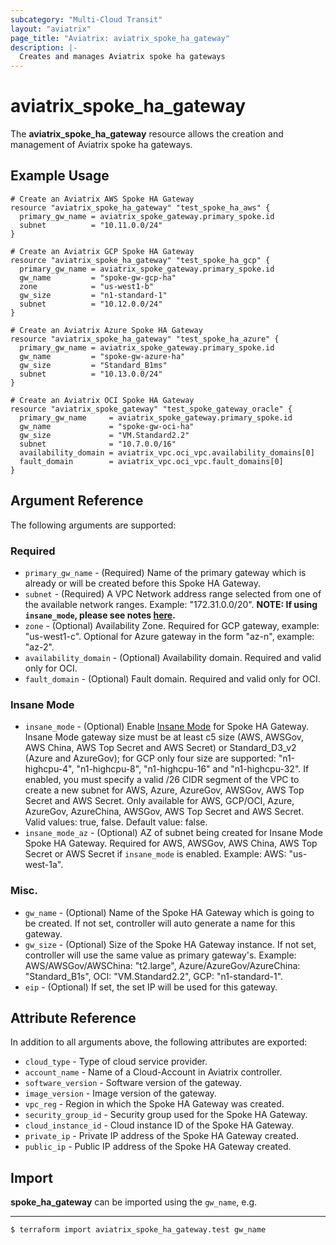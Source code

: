 ```yaml
---
subcategory: "Multi-Cloud Transit"
layout: "aviatrix"
page_title: "Aviatrix: aviatrix_spoke_ha_gateway"
description: |-
  Creates and manages Aviatrix spoke ha gateways
---
```


# aviatrix_spoke_ha_gateway

The **aviatrix_spoke_ha_gateway** resource allows the creation and management of Aviatrix spoke ha gateways.

## Example Usage

```hcl
# Create an Aviatrix AWS Spoke HA Gateway
resource "aviatrix_spoke_ha_gateway" "test_spoke_ha_aws" {
  primary_gw_name = aviatrix_spoke_gateway.primary_spoke.id
  subnet          = "10.11.0.0/24"
}
```
```hcl
# Create an Aviatrix GCP Spoke HA Gateway
resource "aviatrix_spoke_ha_gateway" "test_spoke_ha_gcp" {
  primary_gw_name = aviatrix_spoke_gateway.primary_spoke.id
  gw_name         = "spoke-gw-gcp-ha"
  zone            = "us-west1-b"
  gw_size         = "n1-standard-1"
  subnet          = "10.12.0.0/24"
}
```
```hcl
# Create an Aviatrix Azure Spoke HA Gateway
resource "aviatrix_spoke_ha_gateway" "test_spoke_ha_azure" {
  primary_gw_name = aviatrix_spoke_gateway.primary_spoke.id
  gw_name         = "spoke-gw-azure-ha"
  gw_size         = "Standard_B1ms"
  subnet          = "10.13.0.0/24"
}
```
```hcl
# Create an Aviatrix OCI Spoke HA Gateway
resource "aviatrix_spoke_gateway" "test_spoke_gateway_oracle" {
  primary_gw_name     = aviatrix_spoke_gateway.primary_spoke.id
  gw_name             = "spoke-gw-oci-ha"
  gw_size             = "VM.Standard2.2"
  subnet              = "10.7.0.0/16"
  availability_domain = aviatrix_vpc.oci_vpc.availability_domains[0]
  fault_domain        = aviatrix_vpc.oci_vpc.fault_domains[0]
}
```


## Argument Reference

The following arguments are supported:

### Required
* `primary_gw_name` - (Required) Name of the primary gateway which is already or will be created before this Spoke HA Gateway.
* `subnet` - (Required) A VPC Network address range selected from one of the available network ranges. Example: "172.31.0.0/20". **NOTE: If using `insane_mode`, please see notes [here](#insane_mode).**
* `zone` - (Optional) Availability Zone. Required for GCP gateway, example: "us-west1-c". Optional for Azure gateway in the form "az-n", example: "az-2".
* `availability_domain` - (Optional) Availability domain. Required and valid only for OCI.
* `fault_domain` - (Optional) Fault domain. Required and valid only for OCI.

### Insane Mode
* `insane_mode` - (Optional) Enable [Insane Mode](https://docs.aviatrix.com/HowTos/insane_mode.html) for Spoke HA Gateway. Insane Mode gateway size must be at least c5 size (AWS, AWSGov, AWS China, AWS Top Secret and AWS Secret) or Standard_D3_v2 (Azure and AzureGov); for GCP only four size are supported: "n1-highcpu-4", "n1-highcpu-8", "n1-highcpu-16" and "n1-highcpu-32". If enabled, you must specify a valid /26 CIDR segment of the VPC to create a new subnet for AWS, Azure, AzureGov, AWSGov, AWS Top Secret and AWS Secret. Only available for AWS, GCP/OCI, Azure, AzureGov, AzureChina, AWSGov, AWS Top Secret and AWS Secret. Valid values: true, false. Default value: false.
* `insane_mode_az` - (Optional) AZ of subnet being created for Insane Mode Spoke HA Gateway. Required for AWS, AWSGov, AWS China, AWS Top Secret or AWS Secret if `insane_mode` is enabled. Example: AWS: "us-west-1a".

### Misc.
* `gw_name` - (Optional) Name of the Spoke HA Gateway which is going to be created. If not set, controller will auto generate a name for this gateway.
* `gw_size` - (Optional) Size of the Spoke HA Gateway instance. If not set, controller will use the same value as primary gateway's. Example: AWS/AWSGov/AWSChina: "t2.large", Azure/AzureGov/AzureChina: "Standard_B1s", OCI: "VM.Standard2.2", GCP: "n1-standard-1".
* `eip` - (Optional) If set, the set IP will be used for this gateway.

## Attribute Reference

In addition to all arguments above, the following attributes are exported:

* `cloud_type` - Type of cloud service provider.
* `account_name` - Name of a Cloud-Account in Aviatrix controller.
* `software_version` - Software version of the gateway.
* `image_version` - Image version of the gateway.
* `vpc_reg` - Region in which the Spoke HA Gateway was created.
* `security_group_id` - Security group used for the Spoke HA Gateway.
* `cloud_instance_id` - Cloud instance ID of the Spoke HA Gateway.
* `private_ip` - Private IP address of the Spoke HA Gateway created.
* `public_ip` - Public IP address of the Spoke HA Gateway created.

## Import

**spoke_ha_gateway** can be imported using the `gw_name`, e.g.
****
```
$ terraform import aviatrix_spoke_ha_gateway.test gw_name
```
